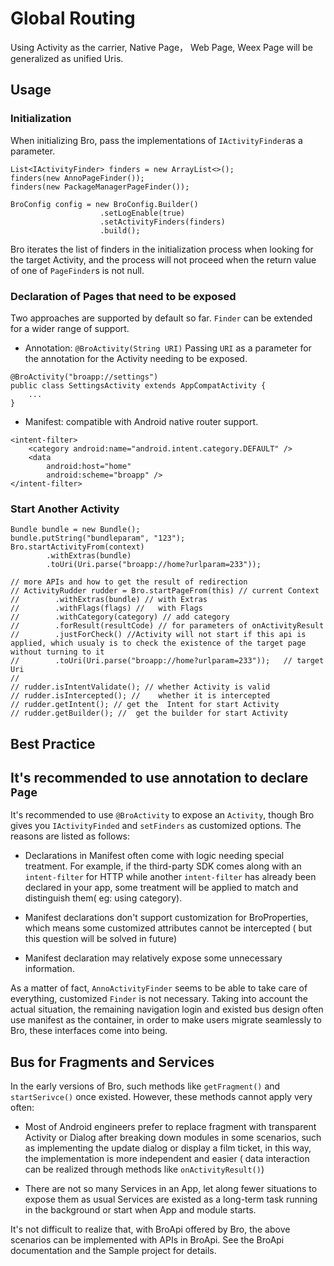 # Global Routing

Using Activity as the carrier,  Native Page， Web Page, Weex Page will be generalized as unified Uris.

## Usage

### Initialization

When initializing Bro, pass the implementations of ``IActivityFinder``as a parameter.

````
List<IActivityFinder> finders = new ArrayList<>();
finders(new AnnoPageFinder());
finders(new PackageManagerPageFinder());

BroConfig config = new BroConfig.Builder()
                    .setLogEnable(true)
                    .setActivityFinders(finders)
                    .build();

````

Bro iterates the list of finders in the initialization process when looking for the target Activity, and the process will not proceed when the return value of one of ``PageFinder``s is not null.

### Declaration of Pages that need to be exposed

Two approaches are supported by default so far. ``Finder`` can be extended for a wider range of support.

- Annotation: ``@BroActivity(String URI)`` Passing  ``URI`` as a parameter for the annotation for the Activity needing to be exposed.

````
@BroActivity("broapp://settings")
public class SettingsActivity extends AppCompatActivity {
    ...
}
````

- Manifest: compatible with Android native router support.
````
<intent-filter>
    <category android:name="android.intent.category.DEFAULT" />
    <data
        android:host="home"
        android:scheme="broapp" />
</intent-filter>
````

### Start Another Activity

````
Bundle bundle = new Bundle();
bundle.putString("bundleparam", "123");
Bro.startActivityFrom(context)
        .withExtras(bundle)
        .toUri(Uri.parse("broapp://home?urlparam=233"));

// more APIs and how to get the result of redirection
// ActivityRudder rudder = Bro.startPageFrom(this) // current Context
//        .withExtras(bundle) // with Extras
//        .withFlags(flags) //   with Flags
//        .withCategory(category) // add category
//        .forResult(resultCode) // for parameters of onActivityResult  
//        .justForCheck() //Activity will not start if this api is applied, which usualy is to check the existence of the target page without turning to it
//        .toUri(Uri.parse("broapp://home?urlparam=233"));   // target Uri
//
// rudder.isIntentValidate(); // whether Activity is valid 
// rudder.isIntercepted(); //    whether it is intercepted
// rudder.getIntent(); // get the  Intent for start Activity
// rudder.getBuilder(); //  get the builder for start Activity
````

## Best Practice

## It's recommended to use annotation to declare ``Page``

It's recommended to use ``@BroActivity`` to expose an ``Activity``, though Bro gives you ``IActivityFinded`` and ``setFinders`` as customized options. The reasons are listed as follows:

- Declarations in Manifest often come with logic needing special treatment. For example, if the third-party SDK comes along with an ``intent-filter`` for HTTP while another ``intent-filter`` has already been declared in your app, some treatment will be applied to match and distinguish them( eg: using category).

- Manifest declarations don't support customization for BroProperties, which means some customized attributes cannot be intercepted ( but this question will be solved in future)

- Manifest declaration may relatively expose some unnecessary information.


As a matter of fact, ``AnnoActivityFinder`` seems to be able to take care of everything, customized ``Finder`` is not necessary. Taking into account the actual situation, the remaining navigation login and existed bus design often use manifest as the container, in order to make users migrate seamlessly to Bro, these interfaces come into being.



## Bus for Fragments and Services

In the early versions of Bro, such methods like ``getFragment()`` and ``startSerivce()`` once existed. However, these methods cannot apply very often:

- Most of Android engineers prefer to replace fragment with transparent Activity or Dialog after breaking down modules in some scenarios, such as implementing the update dialog or display a film ticket, in this way, the implementation is more independent and easier ( data interaction can be realized through methods like ``onActivityResult()``)

- There are not so many Services in an App, let along fewer situations to expose them as usual Services are existed as a long-term task running in the background or start when App and module starts.


It's not difficult to realize that, with BroApi offered by Bro, the above scenarios can be implemented with APIs in BroApi. 
See the BroApi documentation and the Sample project for details.


